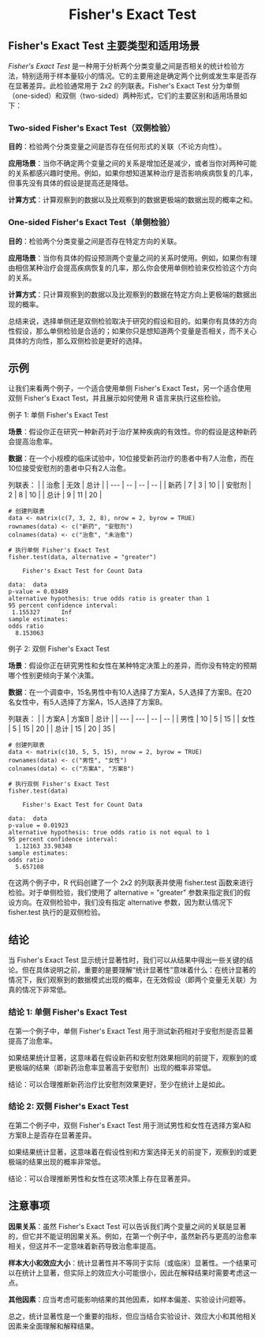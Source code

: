# <p align=center> Fisher's Exact Test </p>

## Fisher's Exact Test 主要类型和适用场景

_Fisher's Exact Test_ 是一种用于分析两个分类变量之间是否相关的统计检验方法，特别适用于样本量较小的情况。它的主要用途是确定两个比例或发生率是否存在显著差异。此检验通常用于 2x2 的列联表。Fisher's Exact Test 分为单侧（one-sided）和双侧（two-sided）两种形式，它们的主要区别和适用场景如下：

### Two-sided Fisher's Exact Test（双侧检验）

**目的**：检验两个分类变量之间是否存在任何形式的关联（不论方向性）。

**应用场景**：当你不确定两个变量之间的关系是增加还是减少，或者当你对两种可能的关系都感兴趣时使用。例如，如果你想知道某种治疗是否影响疾病恢复的几率，但事先没有具体的假设是提高还是降低。

**计算方式**：计算观察到的数据以及比观察到的数据更极端的数据出现的概率之和。

### One-sided Fisher's Exact Test（单侧检验）

**目的**：检验两个分类变量之间是否存在特定方向的关联。

**应用场景**：当你有具体的假设预测两个变量之间的关系时使用。例如，如果你有理由相信某种治疗会提高疾病恢复的几率，那么你会使用单侧检验来仅检验这个方向的关系。

**计算方式**：只计算观察到的数据以及比观察到的数据在特定方向上更极端的数据出现的概率。

总结来说，选择单侧还是双侧检验取决于研究的假设和目的。如果你有具体的方向性假设，那么单侧检验是合适的；如果你只是想知道两个变量是否相关，而不关心具体的方向性，那么双侧检验是更好的选择。

## 示例

让我们来看两个例子，一个适合使用单侧 Fisher's Exact Test，另一个适合使用双侧 Fisher's Exact Test，并且展示如何使用 R 语言来执行这些检验。

例子 1: 单侧 Fisher's Exact Test

**场景**：假设你正在研究一种新药对于治疗某种疾病的有效性。你的假设是这种新药会提高治愈率。

**数据**：在一个小规模的临床试验中，10位接受新药治疗的患者中有7人治愈，而在10位接受安慰剂的患者中只有2人治愈。

列联表：
|     | 治愈 | 无效 | 总计 |
| --- | -- | -- | -- |
| 新药  | 7  | 3  | 10 |
| 安慰剂 | 2  | 8  | 10 |
| 总计  | 9  | 11 | 20 |

```Rs
# 创建列联表
data <- matrix(c(7, 3, 2, 8), nrow = 2, byrow = TRUE)
rownames(data) <- c("新药", "安慰剂")
colnames(data) <- c("治愈", "未治愈")

# 执行单侧 Fisher's Exact Test
fisher.test(data, alternative = "greater")

	Fisher's Exact Test for Count Data

data:  data
p-value = 0.03489
alternative hypothesis: true odds ratio is greater than 1
95 percent confidence interval:
 1.155327      Inf
sample estimates:
odds ratio 
  8.153063
```

例子 2: 双侧 Fisher's Exact Test

**场景**：假设你正在研究男性和女性在某种特定决策上的差异，而你没有特定的预期哪个性别更倾向于某个决策。

**数据**：在一个调查中，15名男性中有10人选择了方案A，5人选择了方案B。在20名女性中，有5人选择了方案A，15人选择了方案B。

列联表：
| |    方案A | 方案B | 总计 |
| --- | --- | -- | -- |
| 男性  | 10  | 5  | 15 |
| 女性  | 5   | 15 | 20 |
| 总计  | 15  | 20 | 35 |

```Rs
# 创建列联表
data <- matrix(c(10, 5, 5, 15), nrow = 2, byrow = TRUE)
rownames(data) <- c("男性", "女性")
colnames(data) <- c("方案A", "方案B")

# 执行双侧 Fisher's Exact Test
fisher.test(data)

	Fisher's Exact Test for Count Data

data:  data
p-value = 0.01923
alternative hypothesis: true odds ratio is not equal to 1
95 percent confidence interval:
  1.12163 33.98348
sample estimates:
odds ratio 
  5.657108
```

在这两个例子中，R 代码创建了一个 2x2 的列联表并使用 fisher.test 函数来进行检验。对于单侧检验，我们使用了 alternative = "greater" 参数来指定我们的假设方向。在双侧检验中，我们没有指定 alternative 参数，因为默认情况下 fisher.test 执行的是双侧检验。

## 结论

当 Fisher's Exact Test 显示统计显著性时，我们可以从结果中得出一些关键的结论。但在具体说明之前，重要的是要理解“统计显著性”意味着什么：在统计显著的情况下，我们观察到的数据模式出现的概率，在无效假设（即两个变量无关联）为真的情况下非常低。

### 结论 1: 单侧 Fisher's Exact Test

在第一个例子中，单侧 Fisher's Exact Test 用于测试新药相对于安慰剂是否显著提高了治愈率。

如果结果统计显著，这意味着在假设新药和安慰剂效果相同的前提下，观察到的或更极端的结果（即新药治愈率显著高于安慰剂）出现的概率非常低。

结论：可以合理推断新药治疗比安慰剂效果更好，至少在统计上是如此。

### 结论 2: 双侧 Fisher's Exact Test

在第二个例子中，双侧 Fisher's Exact Test 用于测试男性和女性在选择方案A和方案B上是否存在显著差异。

如果结果统计显著，这意味着在假设性别和方案选择无关的前提下，观察到的或更极端的结果出现的概率非常低。

结论：可以合理推断男性和女性在这项决策上存在显著差异。

## 注意事项

**因果关系**：虽然 Fisher's Exact Test 可以告诉我们两个变量之间的关联是显著的，但它并不能证明因果关系。例如，在第一个例子中，虽然新药与更高的治愈率相关，但这并不一定意味着新药导致治愈率提高。

**样本大小和效应大小**：统计显著性并不等同于实际（或临床）显著性。一个结果可以在统计上显著，但实际上的效应大小可能很小，因此在解释结果时需要考虑这一点。

**其他因素**：应当考虑可能影响结果的其他因素，如样本偏差、实验设计问题等。

总之，统计显著性是一个重要的指标，但应当结合实验设计、效应大小和其他相关因素来全面理解和解释结果。


